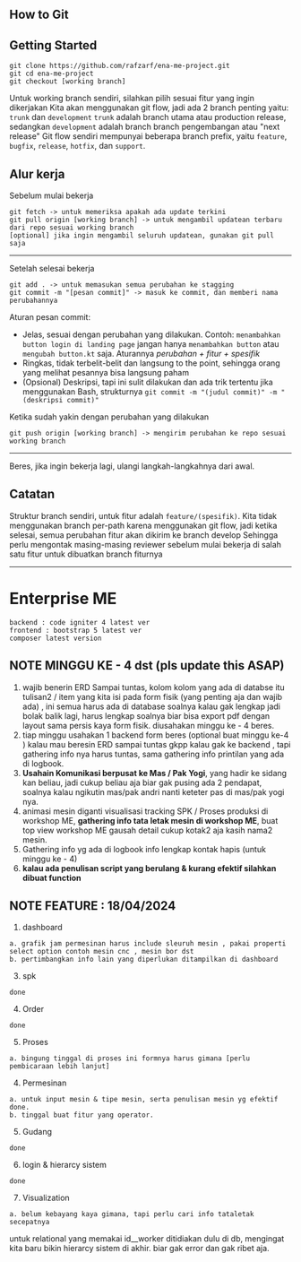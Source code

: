 ## How to Git

## Getting Started

```
git clone https://github.com/rafzarf/ena-me-project.git
git cd ena-me-project
git checkout [working branch]
```

Untuk working branch sendiri, silahkan pilih sesuai fitur yang ingin dikerjakan
Kita akan menggunakan git flow, jadi ada 2 branch penting yaitu: `trunk` dan `development`
`trunk` adalah branch utama atau production release, sedangkan `development` adalah branch branch pengembangan atau "next release"
Git flow sendiri mempunyai beberapa branch prefix, yaitu `feature`, `bugfix`, `release`, `hotfix`, dan `support`.

## Alur kerja

Sebelum mulai bekerja

```
git fetch -> untuk memeriksa apakah ada update terkini
git pull origin [working branch] -> untuk mengambil updatean terbaru dari repo sesuai working branch
[optional] jika ingin mengambil seluruh updatean, gunakan git pull saja
```

---

Setelah selesai bekerja

```
git add . -> untuk memasukan semua perubahan ke stagging
git commit -m "[pesan commit]" -> masuk ke commit, dan memberi nama perubahannya
```

Aturan pesan commit:

- Jelas, sesuai dengan perubahan yang dilakukan. Contoh: `menambahkan button login di landing page` jangan hanya `menambahkan button` atau `mengubah button.kt` saja. Aturannya *perubahan + fitur + spesifik*
- Ringkas, tidak terbelit-belit dan langsung to the point, sehingga orang yang melihat pesannya bisa langsung paham
- (Opsional) Deskripsi, tapi ini sulit dilakukan dan ada trik tertentu jika menggunakan Bash, strukturnya `git commit -m "(judul commit)" -m "(deskripsi commit)"`

Ketika sudah yakin dengan perubahan yang dilakukan

```
git push origin [working branch] -> mengirim perubahan ke repo sesuai working branch
```

---

Beres, jika ingin bekerja lagi, ulangi langkah-langkahnya dari awal.

## Catatan

Struktur branch sendiri, untuk fitur adalah `feature/(spesifik)`. Kita tidak menggunakan branch per-path karena menggunakan git flow, jadi ketika selesai, semua perubahan fitur akan dikirim ke branch develop
Sehingga perlu mengontak masing-masing reviewer sebelum mulai bekerja di salah satu fitur untuk dibuatkan branch fiturnya

---

# Enterprise ME

```
backend : code igniter 4 latest ver
frontend : bootstrap 5 latest ver
composer latest version
```

## NOTE MINGGU KE - 4 dst (pls update this ASAP)

1. wajib benerin ERD Sampai tuntas,
   kolom kolom yang ada di databse itu tulisan2 / item yang kita isi pada form fisik (yang penting aja dan wajib ada) , ini semua harus ada di database soalnya kalau gak lengkap jadi bolak balik lagi, harus lengkap soalnya biar bisa export pdf dengan layout sama persis kaya form fisik. diusahakan minggu ke - 4 beres.
2. tiap minggu usahakan 1 backend form beres (optional buat minggu ke-4 ) kalau mau beresin ERD sampai tuntas gkpp kalau gak ke backend , tapi gathering info nya harus tuntas, sama gathering info printilan yang ada di logbook.
3. **Usahain Komunikasi berpusat ke Mas / Pak Yogi**, yang hadir ke sidang kan beliau, jadi cukup beliau aja biar gak pusing ada 2 pendapat, soalnya kalau ngikutin mas/pak andri nanti keteter pas di mas/pak yogi nya.
4. animasi mesin diganti visualisasi tracking SPK / Proses produksi di workshop ME, **gathering info tata letak mesin di workshop ME**, buat top view workshop ME gausah detail cukup kotak2 aja kasih nama2 mesin.
5. Gathering info yg ada di logbook info lengkap kontak hapis (untuk minggu ke - 4)
6. **kalau ada penulisan script yang berulang & kurang efektif silahkan dibuat function**

## NOTE FEATURE : 18/04/2024

1. dashboard

```
a. grafik jam permesinan harus include sleuruh mesin , pakai properti select option contoh mesin cnc , mesin bor dst
b. pertimbangkan info lain yang diperlukan ditampilkan di dashboard
```

3. spk

```
done
```

4. Order

```
done
```

5. Proses

```
a. bingung tinggal di proses ini formnya harus gimana [perlu pembicaraan lebih lanjut]
```

4. Permesinan

```
a. untuk input mesin & tipe mesin, serta penulisan mesin yg efektif done. 
b. tinggal buat fitur yang operator.
```

5. Gudang

```
done
```

6. login & hierarcy sistem

```
done
```

7. Visualization

```
a. belum kebayang kaya gimana, tapi perlu cari info tataletak secepatnya
```

untuk relational yang memakai id__worker ditidiakan dulu di db, mengingat kita baru bikin hierarcy sistem di akhir. biar gak error dan gak ribet aja.
